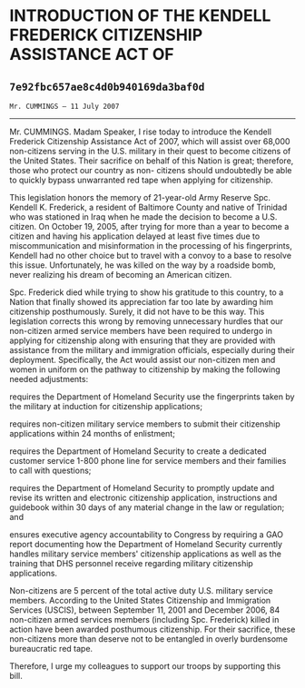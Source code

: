 # INTRODUCTION OF THE KENDELL FREDERICK CITIZENSHIP ASSISTANCE ACT OF
## `7e92fbc657ae8c4d0b940169da3baf0d`
`Mr. CUMMINGS — 11 July 2007`

---


Mr. CUMMINGS. Madam Speaker, I rise today to introduce the Kendell 
Frederick Citizenship Assistance Act of 2007, which will assist over 
68,000 non-citizens serving in the U.S. military in their quest to 
become citizens of the United States. Their sacrifice on behalf of this 
Nation is great; therefore, those who protect our country as non-
citizens should undoubtedly be able to quickly bypass unwarranted red 
tape when applying for citizenship.

This legislation honors the memory of 21-year-old Army Reserve Spc. 
Kendell K. Frederick, a resident of Baltimore County and native of 
Trinidad who was stationed in Iraq when he made the decision to become 
a U.S. citizen. On October 19, 2005, after trying for more than a year 
to become a citizen and having his application delayed at least five 
times due to miscommunication and misinformation in the processing of 
his fingerprints, Kendell had no other choice but to travel with a 
convoy to a base to resolve this issue. Unfortunately, he was killed on 
the way by a roadside bomb, never realizing his dream of becoming an 
American citizen.

Spc. Frederick died while trying to show his gratitude to this 
country, to a Nation that finally showed its appreciation far too late 
by awarding him citizenship posthumously. Surely, it did not have to be 
this way. This legislation corrects this wrong by removing unnecessary 
hurdles that our non-citizen armed service members have been required 
to undergo in applying for citizenship along with ensuring that they 
are provided with assistance from the military and immigration 
officials, especially during their deployment. Specifically, the Act 
would assist our non-citizen men and women in uniform on the pathway to 
citizenship by making the following needed adjustments:


requires the Department of Homeland Security use the fingerprints 
taken by the military at induction for citizenship applications;

requires non-citizen military service members to submit their 
citizenship applications within 24 months of enlistment;

requires the Department of Homeland Security to create a dedicated 
customer service 1-800 phone line for service members and their 
families to call with questions;

requires the Department of Homeland Security to promptly update and 
revise its written and electronic citizenship application, instructions 
and guidebook within 30 days of any material change in the law or 
regulation; and

ensures executive agency accountability to Congress by requiring a 
GAO report documenting how the Department of Homeland Security 
currently handles military service members' citizenship applications as 
well as the training that DHS personnel receive regarding military 
citizenship applications.

Non-citizens are 5 percent of the total active duty U.S. military 
service members. According to the United States Citizenship and 
Immigration Services (USCIS), between September 11, 2001 and December 
2006, 84 non-citizen armed services members (including Spc. Frederick) 
killed in action have been awarded posthumous citizenship. For their 
sacrifice, these non-citizens more than deserve not to be entangled in 
overly burdensome bureaucratic red tape.

Therefore, I urge my colleagues to support our troops by supporting 
this bill.
